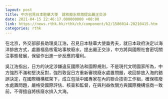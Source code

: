 ```yaml
---
layout: post
title: 中方召見日本駐華大使　就核廢水排放提出嚴正交涉
date: 2021-04-15 22:46:17.000000000 +08:00
link: https://news.rthk.hk/rthk/ch/component/k2/1586014-20210415.htm
categories: rthk
---
```


在北京，外交部部長助理吳江浩，召見日本駐華大使垂秀夫，就日本政府決定以海洋排放方式，處置福島核電站事故廢水，提出嚴正交涉，中方將與國際社會密切關注事態發展，保留作出進一步反應的權利。 

吳江浩指出，日方的決定涉嫌違反國際法和國際規則，不是現代文明國家所為，中方強烈不滿和堅決反對，強烈敦促日方重新審視廢水處置問題，收回排放入海的錯誤決定，在國際機構框架下，成立包括中國專家在內的聯合技術工作組，確保核廢水處置問題，嚴格受國際評估、核查和監督，在與利益攸關方與國際機構協商一致前，不得擅自將核廢水排入大海。
